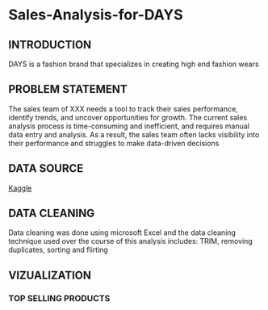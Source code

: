 # Sales-Analysis-for-DAYS

## INTRODUCTION

DAYS is a fashion brand that specializes in creating high end fashion wears

## PROBLEM STATEMENT

The sales team of XXX needs a tool to track their sales performance, identify trends, and uncover opportunities for growth. The current sales analysis process is time-consuming and inefficient, and requires manual data entry and analysis. As a result, the sales team often lacks visibility into their performance and struggles to make data-driven decisions


## DATA SOURCE

[Kaggle](Kaggle.com)

## DATA CLEANING

Data cleaning was done using microsoft Excel and the data cleaning technique used over the course of this analysis includes: TRIM, removing duplicates, sorting and flirting 

## VIZUALIZATION

### TOP SELLING PRODUCTS

![]()
